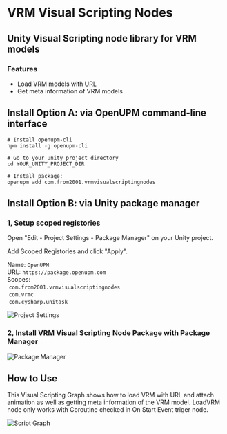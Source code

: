 # VRM Visual Scripting Nodes

## Unity Visual Scripting node library for VRM models

### Features

- Load VRM models with URL
- Get meta information of VRM models

## Install Option A: via OpenUPM command-line interface

```shell
# Install openupm-cli
npm install -g openupm-cli

# Go to your unity project directory
cd YOUR_UNITY_PROJECT_DIR

# Install package:
openupm add com.from2001.vrmvisualscriptingnodes
```

## Install Option B: via Unity package manager

### 1, Setup scoped registories

Open "Edit - Project Settings - Package Manager" on your Unity project.

Add Scoped Registories and click "Apply".

Name: `OpenUPM`  
URL: `https://package.openupm.com`  
Scopes:  
 `com.from2001.vrmvisualscriptingnodes`  
 `com.vrmc`  
 `com.cysharp.unitask`

![Project Settings](https://github.com/from2001/VRM_VisualScriptingNodes/assets/387880/da298940-5dfb-472a-baaf-7d3d613b962e)

### 2, Install VRM Visual Scripting Node Package with Package Manager

![Package Manager](https://github.com/from2001/VRM_VisualScriptingNodes/assets/387880/2809ed0b-61a8-47d9-bdb0-24335ac60163)

## How to Use

This Visual Scripting Graph shows how to load VRM with URL and attach animation as well as getting meta information of the VRM model. LoadVRM node only works with Coroutine checked in On Start Event triger node.

![Script Graph](https://github.com/from2001/VRM_VisualScriptingNodes/assets/387880/a0055284-7ad1-434c-80c3-f1f91c25881f)
